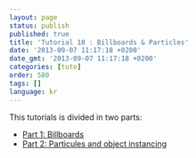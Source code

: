 ```yaml
---
layout: page
status: publish
published: true
title: 'Tutorial 18 : Billboards & Particles'
date: '2013-09-07 11:17:18 +0200'
date_gmt: '2013-09-07 11:17:18 +0200'
categories: [tuto]
order: 580
tags: []
language: kr
---
```

This tutorials is divided in two parts:

- [Part 1: Billboards](./billboards)
- [Part 2: Particules and object instancing](./particles-instancing)
